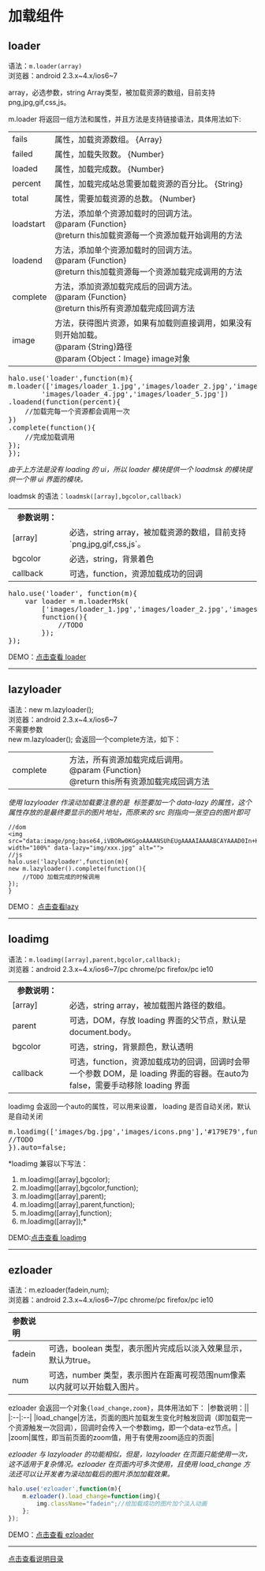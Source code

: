 # 加载组件 #

## loader ##

语法：`m.loader(array)`  
浏览器：android 2.3.x~4.x/ios6~7

array，必选参数，string Array类型，被加载资源的数组，目前支持 png,jpg,gif,css,js。

m.loader 将返回一组方法和属性，并且方法是支持链接语法，具体用法如下:

<table style="border-collapse:collapse;" width="100%">
    <tr>
        <td>fails</td>
        <td>属性，加载资源数组。 {Array}</td>
    </tr>
    <tr>
        <td>failed</td>
        <td>属性，加载失败数。 {Number}</td>
    </tr>
    <tr>
        <td>loaded</td>
        <td>属性，加载完成数。 {Number}</td>
    </tr>
    <tr>
        <td>percent</td>
        <td>属性，加载完成站总需要加载资源的百分比。 {String}</td>
    </tr>
    <tr>
        <td>total</td>
        <td>属性，需要加载资源的总数。 {Number}</td>
    </tr>
    <tr>
        <td>loadstart</td>
        <td>
            方法，添加单个资源加载时的回调方法。<br />
            @param {Function}<br />
            @return this加载资源每一个资源加载开始调用的方法
        </td>
    </tr>
    <tr>
        <td>loadend</td>
        <td>
            方法，添加单个资源加载时的回调方法。<br />
            @param {Function}<br />
            @return this加载资源每一个资源加载完成调用的方法
        </td>
    </tr>
    <tr>
        <td>complete</td>
        <td>
            方法，添加资源加载完成后的回调方法。<br />
            @param {Function}<br />
            @return this所有资源加载完成回调方法
        </td>
    </tr>
    <tr>
        <td>image</td>
        <td>
            方法，获得图片资源，如果有加载则直接调用，如果没有则开始加载。<br />
            @param {String}路径 <br />
            @param {Object：Image} image对象
        </td>
    </tr>
</table> 

<pre>
halo.use('loader',function(m){
m.loader(['images/loader_1.jpg','images/loader_2.jpg','images/loader_3.jpg',
        'images/loader_4.jpg','images/loader_5.jpg'])
.loadend(function(percent){
    //加载完每一个资源都会调用一次
})
.complete(function(){
    //完成加载调用        
});
});
</pre>

*由于上方法是没有 loading 的 ui，所以 loader 模块提供一个 loadmsk 的模块提供一个带 ui 界面的模块。*

loadmsk 的语法：`loadmsk([array],bgcolor,callback)`

<table style="border-collapse:collapse;" width="100%">
    <tr>
        <th width="100">参数说明：</th>
        <th></th>
    </tr>
    <tr>
        <td>[array]</td>
        <td>必选，string array，被加载资源的数组，目前支持`png,jpg,gif,css,js`。</td>
    </tr>
    <tr>
        <td>bgcolor</td>
        <td>必选，string，背景着色</td>
    </tr>
    <tr>
        <td>callback</td>
        <td>可选，function，资源加载成功的回调</td>
    </tr>
</table> 

<pre>
halo.use('loader', function(m){
    var loader = m.loaderMsk(
        ['images/loader_1.jpg','images/loader_2.jpg','images/loader_3.jpg'],
        function(){
            //TODO
        });
});
</pre>

DEMO：[点击查看 loader](http://jdc.jd.com/halo/demo/loader.html)

---------------------------------------------------

## lazyloader ##

语法：new m.lazyloader();  
浏览器：android 2.3.x~4.x/ios6~7  
不需要参数  
new m.lazyloader(); 会返回一个complete方法，如下：  

<table style="border-collapse:collapse;" width="100%">
    <tr>
        <td width="100">complete</td>
        <td>
            方法，所有资源加载完成后调用。<br />
            @param {Function}<br />
            @return this所有资源加载完成回调方法
        </td>
    </tr>
</table>

*使用 lazyloader 作滚动加载要注意的是 <img> 标签要加一个 data-lazy 的属性，这个属性存放的是最终要显示的图片地址，而原来的 src 则指向一张空白的图片即可*

```
//dom
<img src="data:image/png;base64,iVBORw0KGgoAAAANSUhEUgAAAAIAAAABCAYAAAD0In+KAAAAC0lEQVQIW2NkgAIAABIAApIj7FMAAAAASUVORK5CYII=" width="100%" data-lazy="img/xxx.jpg" alt="">
//js
halo.use('lazyloader',function(m){
new m.lazyloader().complete(function(){
    //TODO 加载完成的时候调用
});
}
```                


DEMO： [点击查看lazy](http://jdc.jd.com/halo/demo/lazy.html)


----------------------------------------------------

## loadimg ##

语法：`m.loadimg([array],parent,bgcolor,callback);`  
浏览器：android 2.3.x~4.x/ios6~7/pc chrome/pc firefox/pc ie10

<table style="border-collapse:collapse;" width="100%">
    <tr>
        <th width="100">参数说明：</th>
        <th></th>
    </tr>
    <tr>
        <td>[array]</td>
        <td>必选，string array，被加载图片路径的数组。</td>
    </tr>
    <tr>
        <td>parent</td>
        <td>可选，DOM，存放 loading 界面的父节点，默认是document.body。</td>
    </tr>
    <tr>
        <td>bgcolor</td>
        <td>可选，string，背景颜色，默认透明</td>
    </tr>
    <tr>
        <td>callback</td>
        <td>可选，function，资源加载成功的回调，回调时会带一个参数 DOM，是 loading 界面的容器。在auto为false，需要手动移除 loading 界面</td>
    </tr>
</table> 

loadimg 会返回一个auto的属性，可以用来设置， loading 是否自动关闭，默认是自动关闭

<pre>
m.loadimg(['images/bg.jpg','images/icons.png'],'#179E79',function(loading){
//TODO
}).auto=false;
</pre>
*loadimg 兼容以下写法：  
1) m.loadimg([array],bgcolor);  
2) m.loadimg([array],bgcolor,function);  
3) m.loadimg([array],parent);  
4) m.loadimg([array],parent,function);  
5) m.loadimg([array],function);  
6) m.loadimg([array]);*

DEMO:[点击查看 loadimg](http://jdc.jd.com/halo/demo/loadimg.html)

----------------------------------------------------

## ezloader ##

语法：m.ezloader(fadein,num);  
浏览器：android 2.3.x~4.x/ios6~7/pc chrome/pc firefox/pc ie10

|参数说明| |
|:--|:--|
|fadein|可选，boolean 类型，表示图片完成后以淡入效果显示，默认为true。|
|num|可选，number 类型，表示图片在距离可视范围num像素以内就可以开始载入图片。|

ezloader 会返回一个对象`{load_change,zoom}`，具体用法如下：
|参数说明：||
|:--|:--|
|load_change|方法，页面的图片加载发生变化时触发回调（即加载完一个资源触发一次回调），回调时会传入一个参数img，即一个data-ez节点。|
|zoom|属性，即当前页面的zoom值，用于有使用zoom适应的页面|


*ezloader 与 lazyloader 的功能相似，但是，lazyloader 在页面只能使用一次，这不适用于复杂情况。ezloader 在页面内可多次使用，且使用 load_change 方法还可以让开发者为滚动加载后的图片添加加载效果。*

```javascript
halo.use('ezloader',function(m){
    m.ezloader().load_change=function(img){
        img.className="fadein";//给加载成功的图片加个淡入动画
    };
});
```

DEMO：[点击查看 ezloader](http://jdc.jd.com/halo/demo/ezloader.html)

---------------------------------------------------------------------------


[点击查看说明目录](https://github.com/leeenx/halo/blob/master/manual.md)
